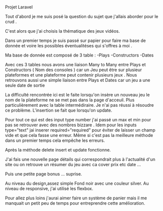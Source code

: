 Projet Laravel

Tout d'abord je me suis posé la question du sujet que j'allais aborder pour
le crud .

C'est alors que j'ai choisis la thématique des jeux vidéos.

Dans un premier temps je suis passé sur papier pour faire ma base de donnée
et voire les possibles éventualitéses qui s'offres à moi .

Ma base de donnée est composé de 3 table :
        -Plays
        -Constructors
        -Dates

Avec ces 3 tables nous avons une liaison Many to Many entre Plays et
Constructors ( Nom des consoles ) car un Jeu peut être sur plusieur plateformes
et une plateforme peut contenir plusieurs jeux .
Nous retrouvons aussi une simple liaison entre Plays et Dates car un jeu a une seule
date de sortie

La difficulté rencontrée ici est le faite lorsqu'on insère un nouveau jeu
le nom de la plateforme ne se met pas dans la page d'acceuil. Plus
particulièrement avec la table intermédiraire. Je n'ai pas réussi à résoudre ce problème.
L'insertion se fait que lorsqu'on update.

Pour tout ce qui est des input type number j'ai passé un max et min pour
pas se retrouver avec des nombres bizzare . Idem pour les inputs type="text"
jai inserer required="required" pour éviter de laisser un champ vide et que
cela fasse une erreur.
Même si c'est pas la meilleure méthode dans un premier temps cela empêche
les erreurs.

Après la méthode delete insert et update fonctionne.

J'ai fais une nouvelle page détails qui correspondrait plus à l'actualité d'un site ou on retrouve 
un résumer du jeu avec ca cover prix etc date ... 

Puis une petite page bonus ... suprise. 

Au niveau du design,assez simple Fond noir avec une couleur silver.
Au niveau de responsive, j'ai utilisé les flexbox.

Pour allez plus loins j'aurai aimer faire un système de panier mais il me manquait un petit peu de temps
pour entreprendre cette amélioration.

